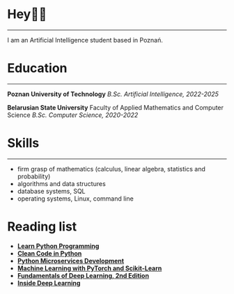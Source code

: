 # Hey👋🏻
---

I am an Artificial Intelligence student based in Poznań.

# Education
---
**Poznan University of Technology**
*B.Sc. Artificial Intelligence, 2022-2025*


**Belarusian State University**
Faculty of Applied Mathematics and Computer Science
*B.Sc. Computer Science, 2020-2022*

# Skills
---

- firm grasp of mathematics (calculus, linear algebra, statistics and probability)
- algorithms and data structures
- database systems, SQL
- operating systems, Linux, command line

# Reading list

- [**Learn Python Programming**](https://www.packtpub.com/product/learn-python-programming-third-edition/9781801815093)
- [**Clean Code in Python**](https://www.packtpub.com/product/clean-code-in-python-second-edition/9781800560215)
- [**Python Microservices Development**](https://www.packtpub.com/product/python-microservices-development-second-edition/9781801076302)
- [**Machine Learning with PyTorch and Scikit-Learn**](https://www.packtpub.com/product/machine-learning-with-pytorch-and-scikit-learn/9781801819312)
- [**Fundamentals of Deep Learning, 2nd Edition**](https://www.oreilly.com/library/view/fundamentals-of-deep/9781492082170/)
- [**Inside Deep Learning**](https://www.manning.com/books/inside-deep-learning)

